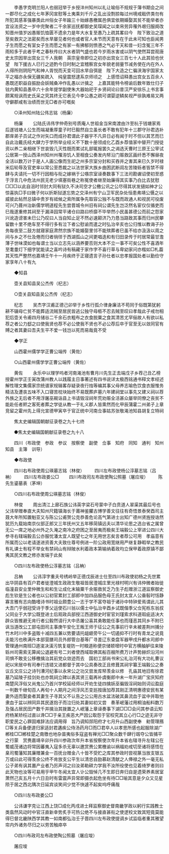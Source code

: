 <!-- { "loadSidebar": true } -->
　　李愚字克明兰阳人也弱冠举于乡授沣州知州以礼让喻俗不规规于簿书期会之间一郡尽化之成化七年茅冈宣慰等土夷乘刘千斤之乱出没剽掠每过州境戒戢侪类勿有所犯其感革强暴类此州俗女子年踰三十始嫁愚檄属邑俱宜依期婚娶其贫不能举者亦宜设法资之一岁中完聚者二千余家巡抚都御史吴琛闻之以束帛劳异罹外艰归服阕改知晋州值岁凶愚赈饥恤匮不遗余力是年大水复至愚乃上疏其畧曰今　陛下致治之道至矣救灾之法密矣而水旱屡见者何也或者官人未节而天意有在于此未可知也臣闻男子生而愿之有室女子生而愿之有家一有拂郁则愤懑之气必干天和昔一妇含冤三年不雨矧多于此者乎考之春秋传曰大水者阴气盛也若今岁雨水害或以阴气使然耳尝观唐史太宗因旱出宫女三千人我朝　英宗皇帝即位之初亦出宫女三百七十人此其验也伏望　陛下援古人巳行之迹酌今日时制之宜稽察宫女年貌老弱量节减务使在内在外人人得所则阴阳气和神人胥悦而天变可回水旱自弭是　陛下大造之仁徧浃海宇国家太平之福亦永保无疆矣疏入　纯皇震怒逮系京师顷之　上感悟诏释愚出宫女五百余人愚既还职益自振励会妖贼桑冲作乱愚以计擒之　上嘉其能特令榜谕后数年致仕归子铉内黄知县愚卒六十余年提学副使朱大器始祀于乡贤祠论曰昔汉严安徐乐上书言事颇寓规讽而史氏采之究其终无它表见今李公愚之疏可谓婴逆鳞矣视严徐孰难易又两守僻郡咸有治绩而世无□者亦可嘅矣 

　　○泽州知州陆公伟志铭（杨廉） 

　　杨廉 
　　公陆氏讳伟字仲奇别号质庵人世祖金当宋南渡由汴至杭于钱塘家焉后遂钱塘人公生而端凝重厚童子时巳毅然自立虽长者不敢有犯年十三郡守孙君选补郡庠弟子员试之作对矢口而成孙君谓此子器宇不凡异日必有闻于时不但以其艺而巳自此治戴氏经大肆力于学所举业经义不下数十册领成化乙酉乡荐值家中替开门授徒资以养二亲相继下世哀毁几灭性既而累试礼部辄报罢久之谒选天曹时三原王公宰试公居第一授山西泽州知州州罹洊饥人至相食公奏发内帑沿门赈救区画纤悉不懈昼夜全活以数万计于是人人画公像而生祀之州多宗室分封和买吞并之害其来巳久岁时禄米后轮辱及官吏率以常公至悉裁之以法世家大族乡曲困武断闾左苦陵轹者皆禁不得肆与夫请托一切不行因相与衔之嫁祸于公嗾宗室诬奏数事下三法司勘谳诏使初至惑于浮言几中危法州民无老少填塞街巷之称冤使者继至始廉得其实事乃白比去犹慰□□□以此自沮时邻封大同有狱久不决司空才公檄公讯之公尽得其状发擿如神才公惊喜执□手曰微子何以折斯狱遂忘势之交泽州有宁山卫军民杂处恒患弗靖公慑之以威彼此帖然总镇中贵岁有祗候之索所属争先取容公独不与既而政通人和视民可役废可兴乃葺州治新儒学明道程先生尝晋城令州旧有祠公谓先生岂泛然名宦仅仅循吏而巳哉遂重修其祠至于漏泽园常平诸仓曰路曰桥靡不毕举然小民虽甚德公而前之怨家兴讹造谤害未巳公乃叹曰人当自知止足不然必速颠济乃力恳当路致其事而归州民攀留数十里不绝车至不得行多有泣下者公慰谕而遣之时弘治辛亥也公归惟以教诲子孙务每夜至二鼓方就寝家庭肃然宗族不能婚娶里邻不能殡葬者巳虽不给亦汲汲以周之间与乡之不仕及倦而归者徜徉于西湖孤山之间更唱迭和有归田录传于时居常最甘澹薄子世味漠如也每谓士当以立志先以涵养要否则大本不立一事不可矣公性不喜酒年至耄耋灯下细字犹能读之喜吟诗有稿藏于家作字不喜行草与卑幼家问亦楷如□札葢其天性严整然也嘉靖壬午十一月疾终于正寝遗言子孙仕者以忠孝报国处者以勤俭守家享年八十有九 

　　◆知县 

　　壶关县知县吴公杰传（杞志） 

　　○壶关县知县吴公杰传（杞志） 

　　杞志 
　　吴杰字汉甫正德己卯举于乡性行孤介律身廉洁不苟同于俗既第犹躬耕不辍母亡贫不能葬适流贼至居民皆逃公独守母柩不忍去贼至叹曰孝哉此子戒勿相犯后壶关令甫四月储谷二千余石衣粗布之衣食脱粟之食其清苦尤罕俪故人有欲以私荐之者公力郄之曰使我贤也荐不必公使我不贤也不必公荐后卒于官至无以敛同官有赙之者其妻曰吾夫生平不爱一钱岂以死而易哉竟不受 

　　◆学正 

　　山西霍州儒学学正曹公端传（黄佐） 

　　○山西霍州儒学学正曹公端传（黄佐） 

　　黄佐 
　　永乐中以理学呜者河南渑池有曹月川先生正去端戊子乡荐己丑乙榜授霍州学正壬寅改蒲州教人以践履主日事著述有四书说详太极西铭通书释文孝经述解性理文集儒家宗统谱家规辑畧存疑录夜行烛等编其事父母养志喻色饮食衣服惟务精洁及遭丧五味不入口寝苦枕块始终不易既葬庐墓六年建祠堂以事先又建义祠以荐外族之无后者不用浮屠巫觋诣县上书请毁淫祠年荒劝赈全活甚众屡举同僚之丧贫不能赴任者赆之客死者葬之学徒从教一于礼义郡人皆熏然而化甲辰蒲霍二州弟子上章竞留之霍州先上得允宣德甲寅卒于官正统中河南佥事姑苏张敬渑池知县胡复立特祠 

　　焦太史编辑国朝献征录卷之九十七终 

　　●焦太史编辑国朝献征录卷之九十八 

　　四川（布政使　参政　参议　按察使　副使　佥事　知府　同知　通判　知州　知县　主簿　训导） 

　　◆布政使 

　　四川右布政使周公瑛墓志铭（林俊） 
　　四川左布政使杨公淳墓志铭（吕柟） 
　　四川左布政娄公□ 
　　四川布政司左布政使陶公照墓（屠应埈） 
　　陈先生鎏墓表（茅坤） 

　　○四川右布政使周公瑛墓志铭（林俊） 

　　林俊 
　　周出清江上廊石族公讳英字梁石号蒙中子白贲道人翠渠其最后号也父讳举赠奉直大夫知州尺籍镇海长于莆神鉴臞古博学善文往往有奇悟景泰癸酉司主聂大年所知置魁亚又与陈公公甫贺公克恭善危论高气第进士出知广德州贤旌授诰然犹历九载始南京仪部正郎又三年抚州又五年移简镇远夫以清华论思之选台省之属曾无公一席之地必州外之久淹之南冷之府困之至居夷而极矣王端毅公上宰进公四川大参寻右辖端毅去公亦服忧潘太宜人既望七之年无用世志矣言者荐公可用　孝庙意有所属而公以老请遂进资善大夫致仕尊号例进一阶公政用宽继用严继复静暇举之教民有礼课士有程不举女有禁祠山有辩陂水利着政本第输纳着政均立保甲着政原镇不鄙夷其民文教之修亦发端于此矣 

　　○四川左布政使杨公淳墓志铭（吕柟） 

　　吕柟 
　　公讳淳字重夫号绣岭举正德戊辰进士仕至四川布政使初杨之先世累出华阴县有百户君者徙澄城生政政生敬祖皆居澄城庄里光禄村明兴有讳仲微者始徙临潼县安业里仲微生和和生让成化末输粟千余赈救贫乏乃生子彪赠浙江道监察御史彪生钦是生公者也以公初官累封工部郎中加四品服色母王氏封太宜人公垂髫时恬静寡言雅有志向酷嗜诗书时祖业颇豊公一志于学不富夺祖于诸孙中特钟爱焉谓此儿其大吾门乎弱冠受诗于季父运使石川翁以儒士中弘治辛酉乡试既偕季父佥宪栎东翁叔父同业于大学公既登进士后观政兵部授江西道御史时宦官刘瑾索求科道瑕疵适决大辟众皆推避无肯行者公毅然请行大中丞屠公喜其勇敢能任事也而瑾恶其同乡不附巳讽当道改公工部屯田司主事庚午安化王叛王师于征公之先事前行辛未被差荆州捕分竹木时川中多盗贩十减四五兼以势要请托龃龉旁午公一切遏抑不行时有青龙之说竟夫能污也秩满升本部营膳司员外郎管台基等厂寻差辽东查盘军器甲戌升都水司郎中管理通州南班□道浚决潢污筑复堤防一时粮道称便京储顿增时中官方横舳舻往来陵轹州司需索无算闻公退避有号二刘者使西域取佛其船百艘所费万计声势赫炽沿河州司惧不敢支公移檄擒治其前党众敛迹而去　国初工部尚书宋公礼治河有大功礼曹议祀以宋居中有司奉行违错又进都督于其中公具奏改正且修葺其祠宇纂王端毅公之奏议丘文庄公之诗刊漕河纪事以永宋公之功又尝发库帑羡金以修　孔庙其地旧有徐君墓乃延陵子挂剑处也亦筑祠立碑以表其贤三载再补虞衡郎中未一年升湖广宝庆知府南楚风浮俗又尚鬼公乃首兴学校延经师以开劝生徒四擒妖巫徧毁淫祠始则词讼盈庭一判数千继旬百人再旬十人期月之间浮风丕变廵按唐加荐其刚正清明惠德安民有某妻外适而娶妾者其妻生子寻其父不认告之公公用古水盆法破其鼻流血于盆中并取他隶血于盆以辨同异其民遂抱子而泣归处其妻如初又尝　奏革岷藩过用桐油船料数万及强占居民田产数千并擒治其拨置之人岷藩上章诬奏事下湖□□□会问其参语云知府杨某矫枉过直以谗□□于亲王疾恶大严因公取怨于官校究其立心行□之迹无非守职爱民之心罪固难辞法应调用得　旨乃调知郧阳府才七月升山西副使奉　勑管理鴈□等关兵备便道归家适封君遘疾公侍汤药月□而□君卒人以孝思所感也起服除湖广郴桂□□郴桂楚之南徼也地杂苗夷俗多寇盗有禅光□□聚众数千肆行刼夺公皆捕平之行蒙　赏赉嘉靖辛卯升四川参政次年升本省按察使次年升本省右辖寻升左辖公在蜀威茂诸边将常因蕃夷入寇多杀无辜以邀赏赉公累檄谕以祸福劝戒切至诸将感悟在臬司蜀藩知其廉赠兼金一百抚台赠金八十皆不受贮之库其参政时尝视篆当放支银五万或曰此可得羡余公终不肯放支公平生以清忠自励慕赵清献之人俸禄之外一毫无私公子弟有讽其置产业者乃厉声诃之曰汝弟勒耕力学我不汝所役使也见着绮罗者则曰此天物也汝等可易用乎甲午冬闻太宜人讣公毁悼几不生即日奔归自是遗荣养素居室萧然己亥五月十六日丑时有雷震声异常即摄衣起危坐有待□□喻其意是夕众又见星陨于居之西北隅次日延宾谈笑间少觉不快遽不起矣呜呼痛哉 

　　○四川左布政娄公□ 

　　公讳谦字克让江西上饶□成化丙戌进士拜监察御史督南畿学政以躬行实践教士类翕然风动时中官汪直新幸势炙手可热公绝不与接直甚衔之使逻校文致其短竟莫能得巳督北畿陕西学其教一如南都弘治壬子晋四川左布政使提调乡试监临者重其雅望帘内外诸务尽归之以劳苦触瘁卒 

　　○四川布政司左布政使陶公照墓（屠应埈） 

　　屠应埈 
